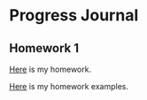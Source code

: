 # Progress Journal

## Homework 1

[Here](HW1_Q1.html) is my homework.

[Here](example_homework_0.html) is my homework examples. 
